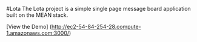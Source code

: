 #Lota
The Lota project is a simple single page message board application built on the MEAN stack.

[View the Demo] (http://ec2-54-84-254-28.compute-1.amazonaws.com:3000/)
